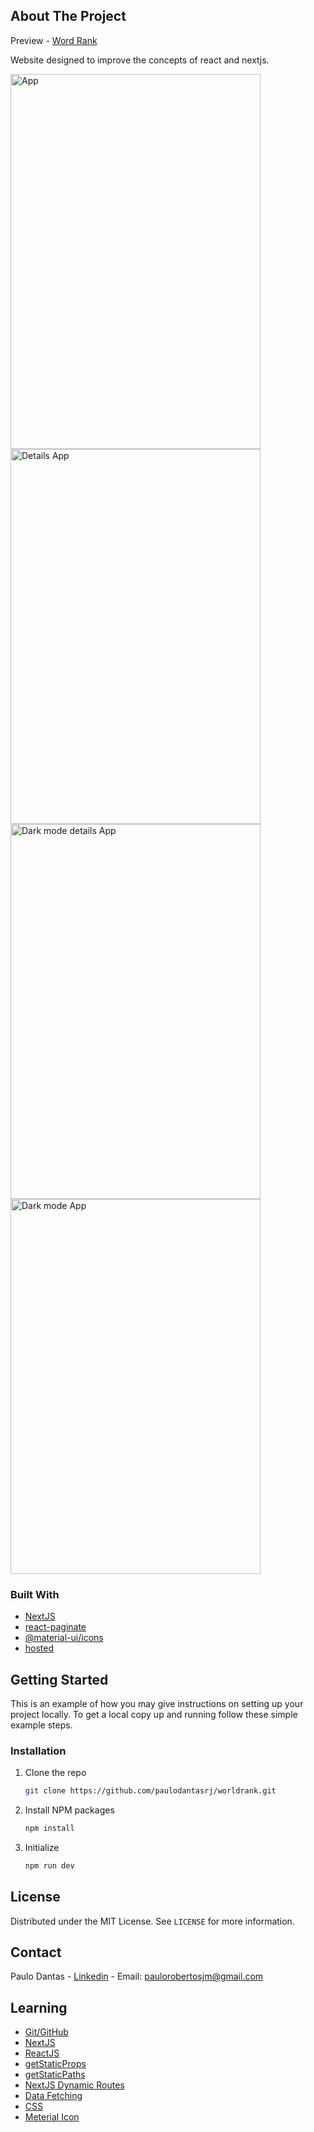 <!-- ABOUT THE PROJECT -->

## About The Project

Preview - [Word Rank](https://worldrank.vercel.app/)

Website designed to improve the concepts of react and nextjs.



<img src="https://github.com/paulodantasrj/worldrank/blob/master/src/images/app.png" alt="App" width="400px" height="600px"><img src="https://github.com/paulodantasrj/worldrank/blob/master/src/images/app_details.png" alt="Details App" width="400px" height="600px"><img src="https://github.com/paulodantasrj/worldrank/blob/master/src/images/darkmode%20app.png" alt="Dark mode details App" width="400px" height="600px"><img src="https://github.com/paulodantasrj/worldrank/blob/master/src/images/app_details_darkmode.png" alt="Dark mode App" width="400px" height="600px">


### Built With

- [NextJS](https://nextjs.org/)
- [react-paginate](https://www.npmjs.com/package/react-paginate)
- [@material-ui/icons](https://material-ui.com/pt/components/material-icons/)
- [hosted](https://vercel.com/dashboard)

<!-- GETTING STARTED -->

## Getting Started

This is an example of how you may give instructions on setting up your project locally.
To get a local copy up and running follow these simple example steps.

### Installation

1. Clone the repo
   ```sh
   git clone https://github.com/paulodantasrj/worldrank.git
   ```
2. Install NPM packages
   ```sh
   npm install
   ```
3. Initialize
   ```sh
   npm run dev
   ```

<!-- LICENSE -->

## License

Distributed under the MIT License. See `LICENSE` for more information.

<!-- CONTACT -->

## Contact

Paulo Dantas - [Linkedin](https://www.linkedin.com/in/paulodantasjr/) - Email: paulorobertosjm@gmail.com

<!-- LEARNING -->

## Learning

- [Git/GitHub](https://git-scm.com/)
- [NextJS](https://nextjs.org/)
- [ReactJS](https://reactjs.org/)
- [getStaticProps](https://nextjs.org/learn/basics/data-fetching/two-forms)
- [getStaticPaths](https://nextjs.org/learn/basics/data-fetching/two-forms)
- [NextJS Dynamic Routes](https://nextjs.org/learn/basics/dynamic-routes/page-path-external-data)
- [Data Fetching](https://nextjs.org/docs/basic-features/data-fetching)
- [CSS](https://www.w3schools.com/css/)
- [Meterial Icon](https://material-ui.com/pt/components/material-icons/)
